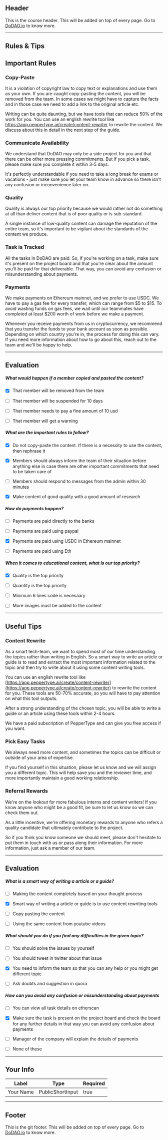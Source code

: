 ## Header
This is the course header. This will be added on top of every page. Go to [DoDAO.io](https://www.dodao.io) to know more.

---

## Rules & Tips


## Important Rules

### Copy-Paste
It is a violation of copyright law to copy text or explanations and use them as your own. If you are caught copy-pasting the content, you will be removed from the team. In some cases we might have to capture the facts and in those case we need to add a link to the original article etc.

Writing can be quite daunting, but we have tools that can reduce 50% of the work for you. You can use an english rewrite tool like https://app.peppertype.ai/create/content-rewriter to rewrite the content. We discuss about this in detail in the next step of the guide.

### Communicate Availability
We understand that DoDAO may only be a side project for you and that there can be other more pressing commitments. But if you pick a task, please make sure you complete it within 3-5 days.

It's perfectly understandable if you need to take a long break for exams or vacations - just make sure you let your team know in advance so there isn't any confusion or inconvenience later on.

### Quality
Quality is always our top priority because we would rather not do something at all than deliver content that is of poor quality or is sub-standard.

A single instance of low-quality content can damage the reputation of the entire team, so it's important to be vigilant about the standards of the content we produce.

### Task is Tracked
All the tasks in DoDAO are paid. So, if you're working on a task, make sure it's present on the project board and that you're clear about the amount you'll be paid for that deliverable. That way, you can avoid any confusion or misunderstanding about payments.

### Payments
We make payments on Ethereum mainnet, and we prefer to use USDC. We have to pay a gas fee for every transfer, which can range from $5 to $15. To avoid wasting funds on gas fees, we wait until our teammates have completed at least $200 worth of work before we make a payment.

Whenever you receive payments from us in cryptocurrency, we recommend that you transfer the funds to your bank account as soon as possible. Depending on which country you're in, the process for doing this can vary. If you need more information about how to go about this, reach out to the team and we'll be happy to help.

    


---
## Evaluation





##### What would happen if a member copied and pasted the content?  

- [x]  That member will be removed from the team
- [ ]  That member will be suspended for 10 days
- [ ]  That member needs to pay a fine amount of 10 usd
- [ ]  That member will get a warning





##### What are the important rules to follow?  

- [x]  Do not copy-paste the content. If there is a necessity to use the content, then rephrase it
- [x]  Members should always inform the team of their situation before anything else in case there are other important commitments that need to be taken care of
- [ ]  Members should respond to messages from the admin within 30 minutes
- [x]  Make content of good quality with a good amount of research





##### How do payments happen?  

- [ ]  Payments are paid directly to the banks
- [ ]  Payments are paid using paypal
- [x]  Payments are paid using USDC in Ethereum mainnet
- [ ]  Payments are paid using Eth





##### When it comes to educational content, what is our top priority?  

- [x]  Quality is the top priority
- [ ]  Quantity is the top priority
- [ ]  Minimum 6 lines code is necesaary
- [ ]  More images must be added to the content

    


---
## Useful Tips

### Content Rewrite
As a smart tech-team, we want to spend most of our time understanding the topics rather than writing in English. So a smart way to write an article or guide is to read and extract the most important information related to the topic and then try to write about it using some content writing tools. 

You can use an english rewrite tool like [https://app.peppertype.ai/create/content-rewriter](https://app.peppertype.ai/create/content-rewriter) to rewrite the content for you. These tools are 50-70% accurate, so you will have to pay attention on what this tool outputs.      

After a strong understanding of the chosen topic, you will be able to write a guide or an article using these tools within 2-4 hours.

We have a paid subscription of PepperType and can give you free access if you want.

### Pick Easy Tasks
We always need more content, and sometimes the topics can be difficult or outside of your area of expertise. 

If you find yourself in this situation, please let us know and we will assign you a different topic. This will help save you and the reviewer time, and more importantly maintain a good working relationship.

### Referral Rewards
We're on the lookout for more fabulous interns and content writers! If you know anyone who might be a good fit, be sure to let us know so we can check them out. 

As a little incentive, we're offering monetary rewards to anyone who refers a quality candidate that ultimately contribute to the project. 

So if you think you know someone we should meet, please don't hesitate to put them in touch with us or pass along their information. For more information, just ask a member of our team.

    


---
## Evaluation





##### What is a smart way of writing a article or a guide?  

- [ ]  Making the content completely based on your thought process
- [x]  Smart way of writing a article or guide is to use content rewriting tools
- [ ]  Copy pasting the content
- [ ]  Using the same content from youtube videos





##### What should you do if you find any difficulties in the given topic?  

- [ ]  You should solve the issues by yourself
- [ ]  You should tweet in twitter about that issue
- [x]  You need to inform the team so that you can any help or you might get different topic
- [ ]  Ask doubts and suggestion in quora





##### How can you avoid any confusion or misunderstanding about payments  

- [ ]  You can view all task details on etherscan
- [x]  Make sure the task is present on the project board and check the board for any further details in that way you can avoid any confusion about payments
- [ ]  Manager of the company will explain the details of payments
- [ ]  None of these

    


---
## Your Info





| Label | Type | Required |
| ----------- | ----------- | ---- |
| Your Name        | PublicShortInput   |  true    |




    


---
## Footer
This is the git footer. This will be added on top of every page. Go to [DoDAO.io](https://www.dodao.io) to know more.
    
